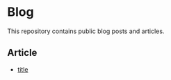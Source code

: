 # Blog

This repository contains public blog posts and articles.

## Article
- [title](article/2021/burnt.md)
